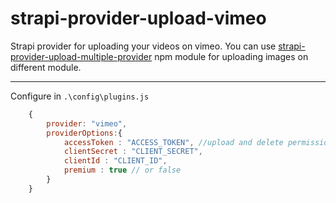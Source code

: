 # strapi-provider-upload-vimeo

Strapi provider for uploading your videos on vimeo. You can use [strapi-provider-upload-multiple-provider](https://www.npmjs.com/package/strapi-provider-upload-multiple-provider) npm module for uploading images on different module.


---
Configure in ```.\config\plugins.js```
```js
    {
        provider: "vimeo",
        providerOptions:{
            accessToken : "ACCESS_TOKEN", //upload and delete permissions
            clientSecret : "CLIENT_SECRET",
            clientId : "CLIENT_ID",
            premium : true // or false
        }
    }
```

